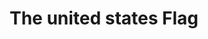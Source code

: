 ---
pid: llp572
title: The united states Flag
location_transcription: 
coordinates: "[-75.164031884448, 39.955382689124]"
zipcode: '19120'
gen_neighborhood: North Philadelphia
neighborhood: Logan,Olney
outside_phl: 
age: '10'
age_range: 6-13
instagram: 
image_file_name: llp_572.jpg
proposal_transcription: The United States Flag
topic: History,Freedom
topic_summary: 0, 0, 0
type: Mural,Sculpture Statue
keywords_other: 
credit: Oscarina Monegro
image_labels: 
twitter: 
facebook: 
permalink: "/monuments/llp572/"
layout: item-page
---